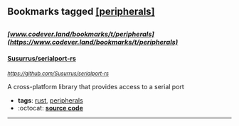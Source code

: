 ## Bookmarks tagged [[peripherals]](https://www.codever.land/search?q=[peripherals])

_<sup><sup>[www.codever.land/bookmarks/t/peripherals](https://www.codever.land/bookmarks/t/peripherals)</sup></sup>_
---
#### [Susurrus/serialport-rs](https://github.com/Susurrus/serialport-rs)
_<sup>https://github.com/Susurrus/serialport-rs</sup>_

A cross-platform library that provides access to a serial port
* **tags**: [rust](../tagged/rust.md), [peripherals](../tagged/peripherals.md)
* :octocat: **[source code](https://github.com/Susurrus/serialport-rs)**
---
